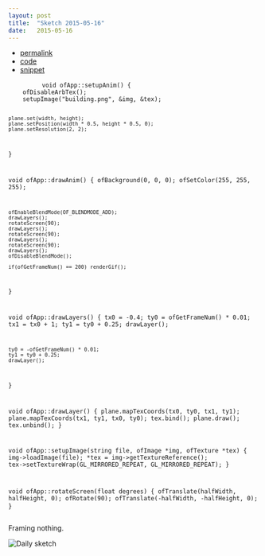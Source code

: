 ```yaml
---
layout: post
title:  "Sketch 2015-05-16"
date:   2015-05-16
---
```

<div class="code">
    <ul>
		<li><a href="{% post_url 2015-05-16-sketch %}">permalink</a></li>
		<li><a href="https://github.com/dailysketches/dailySketches/tree/master/sketches/2015-05-16">code</a></li>
		<li><a href="#" class="snippet-button">snippet</a></li>
	</ul>
    <pre class="snippet">
        <code class="cpp">void ofApp::setupAnim() {
    ofDisableArbTex();
    setupImage("building.png", &amp;img, &amp;tex);

    plane.set(width, height);
    plane.setPosition(width * 0.5, height * 0.5, 0);
    plane.setResolution(2, 2);
}

void ofApp::drawAnim() {
    ofBackground(0, 0, 0);
    ofSetColor(255, 255, 255);
    
    ofEnableBlendMode(OF_BLENDMODE_ADD);
    drawLayers();
    rotateScreen(90);
    drawLayers();
    rotateScreen(90);
    drawLayers();
    rotateScreen(90);
    drawLayers();
    ofDisableBlendMode();
    
    if(ofGetFrameNum() == 200) renderGif();
}

void ofApp::drawLayers() {
    tx0 = -0.4;
    ty0 = ofGetFrameNum() * 0.01;
    tx1 = tx0 + 1;
    ty1 = ty0 + 0.25;
    drawLayer();
    
    ty0 = -ofGetFrameNum() * 0.01;
    ty1 = ty0 + 0.25;
    drawLayer();
}

void ofApp::drawLayer() {
    plane.mapTexCoords(tx0, ty0, tx1, ty1);
    plane.mapTexCoords(tx1, ty1, tx0, ty0);
    tex.bind();
    plane.draw();
    tex.unbind();
}

void ofApp::setupImage(string file, ofImage *img, ofTexture *tex) {
    img-&gt;loadImage(file);
    *tex = img-&gt;getTextureReference();
    tex-&gt;setTextureWrap(GL_MIRRORED_REPEAT, GL_MIRRORED_REPEAT);
}

void ofApp::rotateScreen(float degrees) {
    ofTranslate(halfWidth, halfHeight, 0);
    ofRotate(90);
    ofTranslate(-halfWidth, -halfHeight, 0);
}</code>
    </pre>
</div>
<p class="description">Framing nothing.</p>
<p><img class="no-frame" src="https://github.com/dailysketches/sketches-2015-04-22/blob/master/openFrameworks/2015-05-16.gif?raw=true" alt="Daily sketch"></p>
